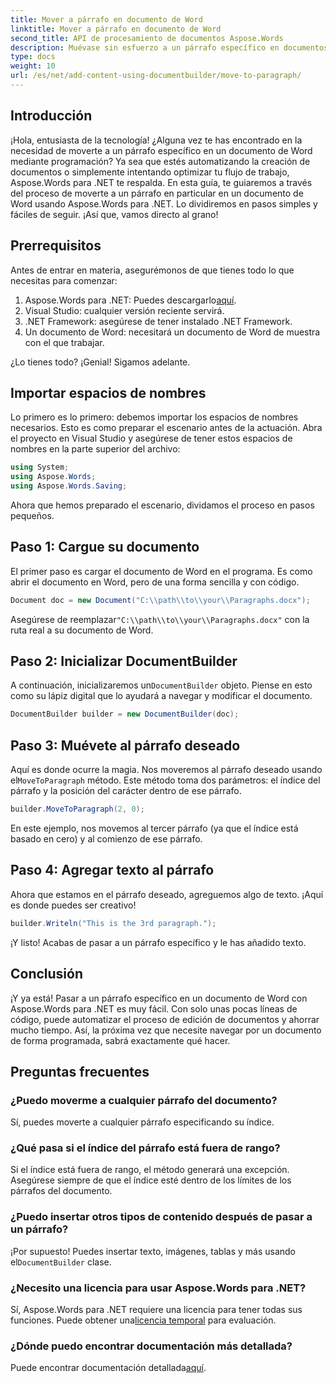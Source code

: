 ```yaml
---
title: Mover a párrafo en documento de Word
linktitle: Mover a párrafo en documento de Word
second_title: API de procesamiento de documentos Aspose.Words
description: Muévase sin esfuerzo a un párrafo específico en documentos de Word usando Aspose.Words para .NET con esta guía completa. Perfecta para desarrolladores que buscan optimizar sus flujos de trabajo de documentos.
type: docs
weight: 10
url: /es/net/add-content-using-documentbuilder/move-to-paragraph/
---
```

## Introducción

¡Hola, entusiasta de la tecnología! ¿Alguna vez te has encontrado en la necesidad de moverte a un párrafo específico en un documento de Word mediante programación? Ya sea que estés automatizando la creación de documentos o simplemente intentando optimizar tu flujo de trabajo, Aspose.Words para .NET te respalda. En esta guía, te guiaremos a través del proceso de moverte a un párrafo en particular en un documento de Word usando Aspose.Words para .NET. Lo dividiremos en pasos simples y fáciles de seguir. ¡Así que, vamos directo al grano!

## Prerrequisitos

Antes de entrar en materia, asegurémonos de que tienes todo lo que necesitas para comenzar:

1.  Aspose.Words para .NET: Puedes descargarlo[aquí](https://releases.aspose.com/words/net/).
2. Visual Studio: cualquier versión reciente servirá.
3. .NET Framework: asegúrese de tener instalado .NET Framework.
4. Un documento de Word: necesitará un documento de Word de muestra con el que trabajar.

¿Lo tienes todo? ¡Genial! Sigamos adelante.

## Importar espacios de nombres

Lo primero es lo primero: debemos importar los espacios de nombres necesarios. Esto es como preparar el escenario antes de la actuación. Abra el proyecto en Visual Studio y asegúrese de tener estos espacios de nombres en la parte superior del archivo:

```csharp
using System;
using Aspose.Words;
using Aspose.Words.Saving;
```

Ahora que hemos preparado el escenario, dividamos el proceso en pasos pequeños.

## Paso 1: Cargue su documento

El primer paso es cargar el documento de Word en el programa. Es como abrir el documento en Word, pero de una forma sencilla y con código.

```csharp
Document doc = new Document("C:\\path\\to\\your\\Paragraphs.docx");
```

 Asegúrese de reemplazar`"C:\\path\\to\\your\\Paragraphs.docx"` con la ruta real a su documento de Word.

## Paso 2: Inicializar DocumentBuilder

 A continuación, inicializaremos un`DocumentBuilder` objeto. Piense en esto como su lápiz digital que lo ayudará a navegar y modificar el documento.

```csharp
DocumentBuilder builder = new DocumentBuilder(doc);
```

## Paso 3: Muévete al párrafo deseado

 Aquí es donde ocurre la magia. Nos moveremos al párrafo deseado usando el`MoveToParagraph` método. Este método toma dos parámetros: el índice del párrafo y la posición del carácter dentro de ese párrafo.

```csharp
builder.MoveToParagraph(2, 0);
```

En este ejemplo, nos movemos al tercer párrafo (ya que el índice está basado en cero) y al comienzo de ese párrafo.

## Paso 4: Agregar texto al párrafo

Ahora que estamos en el párrafo deseado, agreguemos algo de texto. ¡Aquí es donde puedes ser creativo!

```csharp
builder.Writeln("This is the 3rd paragraph.");
```

¡Y listo! Acabas de pasar a un párrafo específico y le has añadido texto.

## Conclusión

¡Y ya está! Pasar a un párrafo específico en un documento de Word con Aspose.Words para .NET es muy fácil. Con solo unas pocas líneas de código, puede automatizar el proceso de edición de documentos y ahorrar mucho tiempo. Así, la próxima vez que necesite navegar por un documento de forma programada, sabrá exactamente qué hacer.

## Preguntas frecuentes

### ¿Puedo moverme a cualquier párrafo del documento?
Sí, puedes moverte a cualquier párrafo especificando su índice.

### ¿Qué pasa si el índice del párrafo está fuera de rango?
Si el índice está fuera de rango, el método generará una excepción. Asegúrese siempre de que el índice esté dentro de los límites de los párrafos del documento.

### ¿Puedo insertar otros tipos de contenido después de pasar a un párrafo?
 ¡Por supuesto! Puedes insertar texto, imágenes, tablas y más usando el`DocumentBuilder` clase.

### ¿Necesito una licencia para usar Aspose.Words para .NET?
 Sí, Aspose.Words para .NET requiere una licencia para tener todas sus funciones. Puede obtener una[licencia temporal](https://purchase.aspose.com/temporary-license/) para evaluación.

### ¿Dónde puedo encontrar documentación más detallada?
 Puede encontrar documentación detallada[aquí](https://reference.aspose.com/words/net/).
